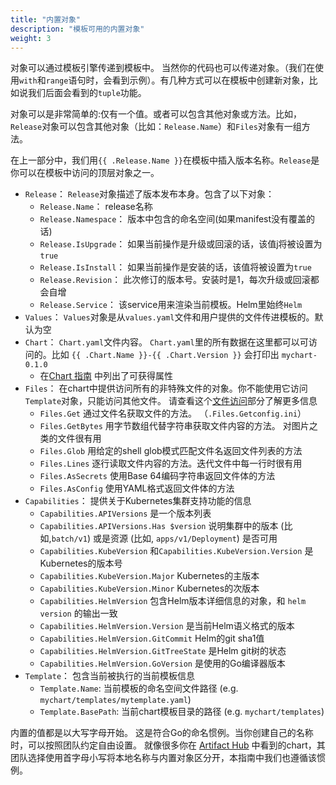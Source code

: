 ```yaml
---
title: "内置对象"
description: "模板可用的内置对象"
weight: 3
---
```


对象可以通过模板引擎传递到模板中。 当然你的代码也可以传递对象。（我们在使用`with`和`range`语句时，会看到示例）。有几种方式可以在模板中创建新对象，比如说我们后面会看到的`tuple`功能。

对象可以是非常简单的:仅有一个值。或者可以包含其他对象或方法。比如，`Release`对象可以包含其他对象（比如：`Release.Name`）和`Files`对象有一组方法。

在上一部分中，我们用`{{ .Release.Name }}`在模板中插入版本名称。`Release`是你可以在模板中访问的顶层对象之一。 

- `Release`： `Release`对象描述了版本发布本身。包含了以下对象：
  - `Release.Name`： release名称
  - `Release.Namespace`： 版本中包含的命名空间(如果manifest没有覆盖的话)
  - `Release.IsUpgrade`： 如果当前操作是升级或回滚的话，该值j将被设置为`true`
  - `Release.IsInstall`： 如果当前操作是安装的话，该值将被设置为`true`
  - `Release.Revision`： 此次修订的版本号。安装时是1，每次升级或回滚都会自增
  - `Release.Service`： 该service用来渲染当前模板。Helm里始终`Helm`
- `Values`： `Values`对象是从`values.yaml`文件和用户提供的文件传进模板的。默认为空
- `Chart`： `Chart.yaml`文件内容。 `Chart.yaml`里的所有数据在这里都可以可访问的。比如
`{{ .Chart.Name }}-{{ .Chart.Version }}` 会打印出 `mychart-0.1.0`
  - 在[Chart 指南](https://helm.sh/zh/docs/topics/charts#Chart-yaml-文件) 中列出了可获得属性
- `Files`： 在chart中提供访问所有的非特殊文件的对象。你不能使用它访问`Template`对象，只能访问其他文件。
请查看这个[文件访问](https://helm.sh/zh/docs/chart_template_guide/accessing_files)部分了解更多信息
  - `Files.Get` 通过文件名获取文件的方法。 （`.Files.Getconfig.ini`）
  - `Files.GetBytes` 用字节数组代替字符串获取文件内容的方法。 对图片之类的文件很有用
  - `Files.Glob` 用给定的shell glob模式匹配文件名返回文件列表的方法
  - `Files.Lines` 逐行读取文件内容的方法。迭代文件中每一行时很有用
  - `Files.AsSecrets` 使用Base 64编码字符串返回文件体的方法
  - `Files.AsConfig` 使用YAML格式返回文件体的方法
- `Capabilities`： 提供关于Kubernetes集群支持功能的信息
  - `Capabilities.APIVersions` 是一个版本列表
  - `Capabilities.APIVersions.Has $version` 说明集群中的版本 (比如,`batch/v1`) 或是资源 (比如, `apps/v1/Deployment`) 是否可用
  - `Capabilities.KubeVersion` 和`Capabilities.KubeVersion.Version` 是Kubernetes的版本号
  - `Capabilities.KubeVersion.Major` Kubernetes的主版本
  - `Capabilities.KubeVersion.Minor` Kubernetes的次版本
  - `Capabilities.HelmVersion` 包含Helm版本详细信息的对象，和 `helm version` 的输出一致
  - `Capabilities.HelmVersion.Version` 是当前Helm语义格式的版本
  - `Capabilities.HelmVersion.GitCommit` Helm的git sha1值
  - `Capabilities.HelmVersion.GitTreeState` 是Helm git树的状态
  - `Capabilities.HelmVersion.GoVersion` 是使用的Go编译器版本
- `Template`： 包含当前被执行的当前模板信息
  - `Template.Name`: 当前模板的命名空间文件路径 (e.g. `mychart/templates/mytemplate.yaml`)
  - `Template.BasePath`: 当前chart模板目录的路径 (e.g. `mychart/templates`)

内置的值都是以大写字母开始。 这是符合Go的命名惯例。当你创建自己的名称时，可以按照团队约定自由设置。
就像很多你在 [Artifact Hub](https://artifacthub.io/packages/search?kind=0) 中看到的chart，其团队选择使用首字母小写将本地名称与内置对象区分开，本指南中我们也遵循该惯例。
